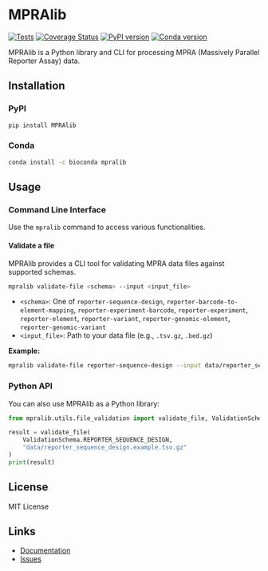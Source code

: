 # MPRAlib

[![Tests](https://github.com/mschubach/MPRAlib/actions/workflows/test.yml/badge.svg)](https://github.com/mschubach/MPRAlib/actions/workflows/test.yml)
[![Coverage Status](https://coveralls.io/repos/github/mschubach/MPRAlib/badge.svg?branch=main)](https://coveralls.io/github/mschubach/MPRAlib?branch=main)
[![PyPI version](https://badge.fury.io/py/MPRAlib.svg)](https://badge.fury.io/py/MPRAlib)
[![Conda version](https://anaconda.org/conda-forge/mpralib/badges/version.svg)](https://anaconda.org/conda-forge/mpralib)

MPRAlib is a Python library and CLI for processing MPRA (Massively Parallel Reporter Assay) data.

## Installation

### PyPI

```bash
pip install MPRAlib
```

### Conda

```bash
conda install -c bioconda mpralib
```

## Usage

### Command Line Interface

Use the `mpralib` command to access various functionalities.

#### Validate a file

MPRAlib provides a CLI tool for validating MPRA data files against supported schemas.

```bash
mpralib validate-file <schema> --input <input_file>
```

- `<schema>`: One of `reporter-sequence-design`, `reporter-barcode-to-element-mapping`, `reporter-experiment-barcode`, `reporter-experiment`, `reporter-element`, `reporter-variant`, `reporter-genomic-element`, `reporter-genomic-variant`
- `<input_file>`: Path to your data file (e.g., `.tsv.gz`, `.bed.gz`)

**Example:**

```bash
mpralib validate-file reporter-sequence-design --input data/reporter_sequence_design.example.tsv.gz
```

### Python API

You can also use MPRAlib as a Python library:

```python
from mpralib.utils.file_validation import validate_file, ValidationSchema

result = validate_file(
    ValidationSchema.REPORTER_SEQUENCE_DESIGN,
    "data/reporter_sequence_design.example.tsv.gz"
)
print(result)
```

## License

MIT License

## Links

- [Documentation](https://github.com/mschubach/MPRAlib)
- [Issues](https://github.com/mschubach/MPRAlib/issues)


